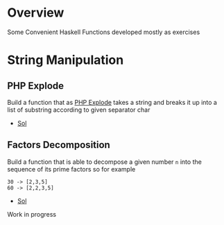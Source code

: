 
# Overview 

Some Convenient Haskell Functions developed mostly as exercises 

# String Manipulation 

## PHP Explode 

Build a function that as [PHP Explode](https://www.php.net/manual/es/function.explode.php) takes a string and breaks it up into a list of substring according to given separator char 
- [Sol](php_explode.hs)


## Factors Decomposition 

Build a function that is able to decompose a given number `n` into the sequence of its prime factors  so for example 

```
30 -> [2,3,5]
60 -> [2,2,3,5]
```


- [Sol](factors_decomp1.hs)

Work in progress 








